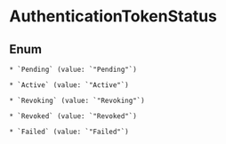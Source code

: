 
# AuthenticationTokenStatus

## Enum


    * `Pending` (value: `"Pending"`)

    * `Active` (value: `"Active"`)

    * `Revoking` (value: `"Revoking"`)

    * `Revoked` (value: `"Revoked"`)

    * `Failed` (value: `"Failed"`)



